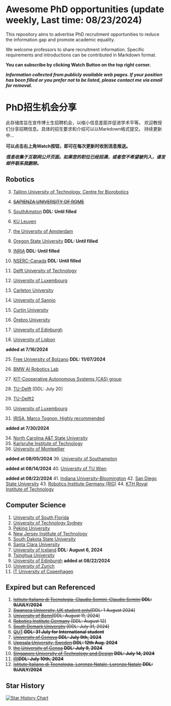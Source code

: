 # Awesome PhD opportunities (update weekly, Last time: 08/23/2024)

This repository aims to advertise PhD recruitment opportunities to reduce the information gap and promote academic equality.

We welcome professors to share recruitment information. Specific requirements and introductions can be contributed in Markdown format. 

**You can subscribe by clicking Watch Button on the top right corner.**

***Information collected from publicly available web pages. If your position has been filled or you prefer not to be listed, please contact me via email for removal.***



# PhD招生机会分享

此存储库旨在宣传博士生招聘机会，以缩小信息差距并促进学术平等。
欢迎教授们分享招聘信息。具体的招生要求和介绍可以以Markdown格式提交。
持续更新中...

 **可以点击右上角Watch按钮，即可在每次更新时收到消息推送。**

***信息收集于互联网公开页面。如果您的职位已经招满，或者您不希望被列入，请发邮件联系我删除。***



## Robotics


3. [Tallinn University of Technology, Centre for Biorobotics](./Robotics/Tallinn%20University%20of%20Technology.md)    
4. ~~[SAPIENZA UNIVERSITY OF ROME](./Robotics/SAPIENZA%20UNIVERSITY%20OF%20ROME.md)~~

6. [SouthAmpton](./Robotics/SouthAmpton.md)    **DDL: Until filled**
7. [KU Leuven](./Robotics/Leuven.md)    

9. [the University of Amsterdam](./Robotics/Vrije_Universiteit_Amsterdam_Combined.md)  
10. [Oregon State University](./Robotics/Oregon%20State%20University.md)    **DDL: Until filled**
11. [INRIA](./Robotics/INRIA.md)    **DDL: Until filled**
12. [NSERC-Canada](./Robotics/NSERC.md)    **DDL: Until filled**
14. [Delft University of Technology](./Robotics/Delft-tech.md) 
15. [University of Luxembourg](./Robotics/SnT_PhD_Position_Announcement.md) 
18. [Carleton University](./Robotics/Carleton%20University.md) 
19. [University of Sannio](./Robotics/University%20of%20Sannio.md) 
21. [Curtin University](./Robotics/Curtin%20University.md) 
22. [Örebro University](./Robotics/orebro%20University.md)
23. [University of Edinburgh](./Robotics/University%20of%20Edinburgh.md)
24. [University of Lisbon](./Robotics/University%20of%20Lisbon.md)


**added at 7/16/2024**

25. [Free University of Bolzano](./Robotics/Free%20University%20of%20Bolzano.md) **DDL: 11/07/2024**
26. [BMW AI Robotics Lab](./Robotics/BMW%20AI%20Robotics%20Lab.md)
27. [KIT-Cooperative Autonomous Systems (CAS) group](./Robotics/%20Karlsruhe%20Intitute%20of%20Technology-CAS.md)
28. [TU-Delft](./Robotics/TU-Delft.md) [DDL: July 20]
29. [TU-Delft2](./Robotics/TU%20Delft2.md)

31. [University of Luxembourg](./Robotics/University%20of%20Luxembourg.md)

33. [IRISA, Marco Tognon, Highly recommended](./Robotics/INRIA2.md)

**added at 7/30/2024**

34. [North Carolina A&T State University](./Robotics/North%20Carolina%20A&T%20State%20University.md)
36. [Karlsruhe Institute of Technology](./Robotics/%20Karlsruhe%20Intitute%20of%20Technology-CAS.md)
37. [University of Montpellier](./Robotics/University%20of%20Montpellier.md)

**added at 08/05/2024**
39. [University of Southampton](./Robotics/SouthAmpton.md)

**added at 08/14/2024**
40. [University of TU Wien](./Robotics/TU%20Wien.md)

**added at 08/22/2024**
41. [Indiana University-Bloomington](./Robotics/indiana-bloomington.md)
42. [San Diego State University](./Robotics/San%20Diego%20State%20University.md)
43. [Robotics Institute Germany (RIG)](./Robotics/Robotics%20Institute%20Germany%20(RIG).md)
44. [KTH Royal Institute of Technology](./Robotics/KTH%20Royal%20Institute%20of%20Technology.md)



## Computer Science
1. [University of South Florida](./Computer%20Science/USF.md)
2. [University of Technology Sydney](./Computer%20Science/UTS.md)
3. [Peking University](./Computer%20Science/PKU.md)
4. [New Jersey Institute of Technology](./Computer%20Science/NJIT.md)
5. [South Dakota State University](./Computer%20Science/South%20Dakota%20State%20University.md)
6. [Santa Clara University](./Computer%20Science/Santa%20Clara%20University.md)
7. [University of Iceland](./Computer%20Science/University%20of%20Iceland.md) **DDL: August 6, 2024**
8. [Tsinghua University](./Computer%20Science/Tsinghua.md)
9. [University of Edinburgh](./Robotics/University%20of%20Edinburgh.md)
**added at 08/22/2024**
10. [University of Zurich](./Computer%20Science/University%20of%20Zurich.md)
11. [IT University of Copenhagen](./Computer%20Science/IT%20University%20of%20Copenhagen.md)

 
## Expired but can Referenced
1. ~~[Istituto Italiano di Tecnologia, Claudio Semini, Claudio Semini](./Robotics/IIT-1.md) **DDL: 9/JULY/2024**~~ 
2. ~~[Swansea University, UK student only](./Robotics/Swansea.md)[DDL: 1 August 2024]~~
3. ~~[University of Bonn](./Robotics/University%20of%20Bonn.md)[DDL: August 11, 2024]~~
4. ~~[Robotics Institute Germany](./Robotics/Robotics%20Institute%20Germany.md) [DDL: August 12]~~
5. ~~[South Demark University](./Robotics/South%20Demark%20University.md) [DDL: July 31, 2024]~~
6. ~~[QUT](./Robotics/QUT.md) **DDL: 31 July for International student**~~
7. ~~[University of Genova](./Robotics/DRIM_PhD_Position_Announcement.md) **DDL: July 9th, 2024**~~
8. ~~[Uppsala University, Sweden](./Robotics/UppsalaUniversity_PhD.md)  **DDL: 12th Aug. 2024**~~
9. ~~[the University of Genoa](./Robotics/the%20University%20of%20Genoa.md)    **DDL: July 9, 2024**~~
10. ~~[Singapore University of Technology and Design](./Robotics/Singapore%20University%20of%20Technology.md)   **DDL: July 14, 2024**~~ 
11. ~~[IRI](./Robotics/IRI.md)**DDL: July 10th, 2024**~~
12. ~~[Istituto Italiano di Tecnologia, Lorenzo Natale, Lorenzo Natale](./Robotics/IIT-2.md) **DDL: 9/JULY/2024**~~

## Star History

[![Star History Chart](https://api.star-history.com/svg?repos=jfan1997/Awesome_PhD_Opportunities&type=Date)](https://star-history.com/#jfan1997/Awesome_PhD_Opportunities&Date)

